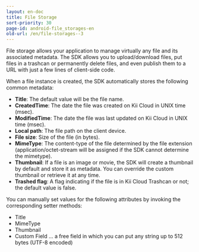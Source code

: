 ```yaml
---
layout: en-doc
title: File Storage
sort-priority: 30
page-id: android-file_storages-en
old-url: /en/file-storages--3
---
```

File storage allows your application to manage virtually any file and its associated metadata. The SDK allows you to upload/download files, put files in a trashcan or permanently delete files, and even publish them to a URL with just a few lines of client-side code.

When a file instance is created, the SDK automatically stores the following common metadata:

 * **Title**: The default value will be the file name.
 * **CreatedTime**: The date the file was created on Kii Cloud in UNIX time (msec).
 * **ModifiedTime**: The date the file was last updated on Kii Cloud in UNIX time (msec).
 * **Local path**: The file path on the client device.
 * **File size**: Size of the file (in bytes).
 * **MimeType**: The content-type of the file determined by the file extension (application/octet-stream will be assigned if the SDK cannot determine the mimetype).
 * **Thumbnail**: If a file is an image or movie, the SDK will create a thumbnail by default and store it as metadata. You can override the custom thumbnail or retrieve it at any time.
 * **Trashed flag**: A flag indicating if the file is in Kii Cloud Trashcan or not; the default value is false.

You can manually set values for the following attributes by invoking the corresponding setter methods:

 * Title
 * MimeType
 * Thumbnail
 * Custom Field ...  a free field in which you can put any string up to 512 bytes (UTF-8 encoded)

